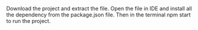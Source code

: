 Download the project and extract the file. Open the file in IDE and install all the dependency from the package.json file. Then in the terminal npm start to run the project. 
